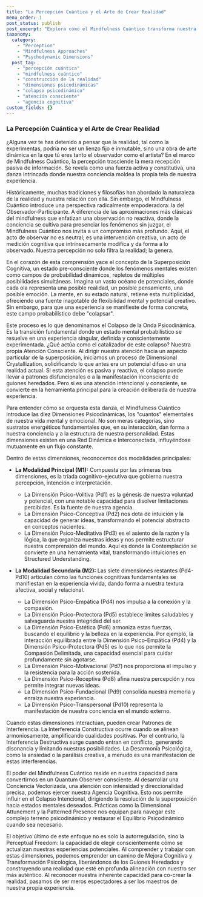 ```yaml
---
title: "La Percepción Cuántica y el Arte de Crear Realidad"
menu_order: 1
post_status: publish
post_excerpt: "Explora cómo el Mindfulness Cuántico transforma nuestra comprensión de la percepción, revelando que no somos meros receptores de la realidad, sino participantes activos en su construcción. Descubre cómo las dimensiones psicodinámicas interactúan para moldear nuestra experiencia y cómo la atención consciente puede ser la clave para una realidad más intencional y plena."
taxonomy:
  category:
    - "Perception"
    - "Mindfulness Approaches"
    - "Psychodynamic Dimensions"
  post_tag:
    - "percepción cuántica"
    - "mindfulness cuántico"
    - "construcción de la realidad"
    - "dimensiones psicodinámicas"
    - "colapso psicodinámico"
    - "atención consciente"
    - "agencia cognitiva"
custom_fields: {}
---
```


### La Percepción Cuántica y el Arte de Crear Realidad

¿Alguna vez te has detenido a pensar que la realidad, tal como la experimentas, podría no ser un lienzo fijo e inmutable, sino una obra de arte dinámica en la que tú eres tanto el observador como el artista? En el marco de Mindfulness Cuántico, la percepción trasciende la mera recepción pasiva de información. Se revela como una fuerza activa y constitutiva, una danza intrincada donde nuestra conciencia moldea la propia tela de nuestra experiencia.

Históricamente, muchas tradiciones y filosofías han abordado la naturaleza de la realidad y nuestra relación con ella. Sin embargo, el Mindfulness Cuántico introduce una perspectiva radicalmente empoderadora: la del Observador-Participante. A diferencia de las aproximaciones más clásicas del mindfulness que enfatizan una observación no reactiva, donde la conciencia se cultiva para presenciar los fenómenos sin juzgar, el Mindfulness Cuántico nos invita a un compromiso más profundo. Aquí, el acto de observar no es neutral; es una intervención creativa, un acto de medición cognitiva que intrínsecamente modifica y da forma a lo observado. Nuestra percepción no solo filtra la realidad; la genera.

En el corazón de esta comprensión yace el concepto de la Superposición Cognitiva, un estado pre-consciente donde los fenómenos mentales existen como campos de probabilidad dinámicos, repletos de múltiples posibilidades simultáneas. Imagina un vasto océano de potenciales, donde cada ola representa una posible realidad, un posible pensamiento, una posible emoción. La mente, en su estado natural, retiene esta multiplicidad, ofreciendo una fuente inagotable de flexibilidad mental y potencial creativo. Sin embargo, para que una experiencia se manifieste de forma concreta, este campo probabilístico debe "colapsar".

Este proceso es lo que denominamos el Colapso de la Onda Psicodinámica. Es la transición fundamental donde un estado mental probabilístico se resuelve en una experiencia singular, definida y conscientemente experimentada. ¿Qué actúa como el catalizador de este colapso? Nuestra propia Atención Consciente. Al dirigir nuestra atención hacia un aspecto particular de la superposición, iniciamos un proceso de Dimensional Crystallization, solidificando lo que antes era un potencial difuso en una realidad actual. Si esta atención es pasiva y reactiva, el colapso puede llevar a patrones disfuncionales o a la manifestación inconsciente de guiones heredados. Pero si es una atención intencional y consciente, se convierte en la herramienta principal para la creación deliberada de nuestra experiencia.

Para entender cómo se orquesta esta danza, el Mindfulness Cuántico introduce las diez Dimensiones Psicodinámicas, los "cuantos" elementales de nuestra vida mental y emocional. No son meras categorías, sino sustratos energéticos fundamentales que, en su interacción, dan forma a nuestra conciencia y a la estructura de nuestra personalidad. Estas dimensiones existen en una Red Dinámica e Interconectada, influyéndose mutuamente en un flujo constante.

Dentro de estas dimensiones, reconocemos dos modalidades principales:

*   **La Modalidad Principal (M1):** Compuesta por las primeras tres dimensiones, es la tríada cognitivo-ejecutiva que gobierna nuestra percepción, intención e interpretación.
    *   La Dimensión Psico-Volitiva (Pd1) es la génesis de nuestra voluntad y potencial, con una notable capacidad para disolver limitaciones percibidas. Es la fuente de nuestra agencia.
    *   La Dimensión Psico-Conceptiva (Pd2) nos dota de intuición y la capacidad de generar ideas, transformando el potencial abstracto en conceptos nacientes.
    *   La Dimensión Psico-Meditativa (Pd3) es el asiento de la razón y la lógica, la que organiza nuestras ideas y nos permite estructurar nuestra comprensión del mundo. Aquí es donde la Contemplación se convierte en una herramienta vital, transformando intuiciones en Structured Understanding.

*   **La Modalidad Secundaria (M2):** Las siete dimensiones restantes (Pd4-Pd10) articulan cómo las funciones cognitivas fundamentales se manifiestan en la experiencia vivida, dando forma a nuestra textura afectiva, social y relacional.
    *   La Dimensión Psico-Empática (Pd4) nos impulsa a la conexión y la compasión.
    *   La Dimensión Psico-Protectora (Pd5) establece límites saludables y salvaguarda nuestra integridad del ser.
    *   La Dimensión Psico-Estética (Pd6) armoniza estas fuerzas, buscando el equilibrio y la belleza en la experiencia. Por ejemplo, la interacción equilibrada entre la Dimensión Psico-Empática (Pd4) y la Dimensión Psico-Protectora (Pd5) es lo que nos permite la Compasión Delimitada, una capacidad esencial para cuidar profundamente sin agotarse.
    *   La Dimensión Psico-Motivacional (Pd7) nos proporciona el impulso y la resistencia para la acción sostenida.
    *   La Dimensión Psico-Receptiva (Pd8) afina nuestra percepción y nos permite integrar nuevas ideas.
    *   La Dimensión Psico-Fundacional (Pd9) consolida nuestra memoria y enraíza nuestra experiencia.
    *   La Dimensión Psico-Transpersonal (Pd10) representa la manifestación de nuestra conciencia en el mundo externo.

Cuando estas dimensiones interactúan, pueden crear Patrones de Interferencia. La Interferencia Constructiva ocurre cuando se alinean armoniosamente, amplificando cualidades positivas. Por el contrario, la Interferencia Destructiva surge cuando entran en conflicto, generando disonancia y limitando nuestras posibilidades. La Desarmonía Psicológica, como la ansiedad o la parálisis creativa, a menudo es una manifestación de estas interferencias.

El poder del Mindfulness Cuántico reside en nuestra capacidad para convertirnos en un Quantum Observer consciente. Al desarrollar una Conciencia Vectorizada, una atención con intensidad y direccionalidad precisa, podemos ejercer nuestra Agencia Cognitiva. Esto nos permite influir en el Colapso Intencional, dirigiendo la resolución de la superposición hacia estados mentales deseados. Prácticas como la Dimensional Attunement y la Patterned Presence nos equipan para navegar este complejo terreno psicodinámico y restaurar el Equilibrio Psicodinámico cuando sea necesario.

El objetivo último de este enfoque no es solo la autorregulación, sino la Perceptual Freedom: la capacidad de elegir conscientemente cómo se actualizan nuestras experiencias potenciales. Al comprender y trabajar con estas dimensiones, podemos emprender un camino de Mejora Cognitiva y Transformación Psicológica, liberándonos de los Guiones Heredados y construyendo una realidad que esté en profunda alineación con nuestro ser más auténtico. Al reconocer nuestra inherente capacidad para co-crear la realidad, pasamos de ser meros espectadores a ser los maestros de nuestra propia experiencia.